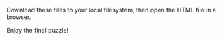 Download these files to your local filesystem, then open the HTML file in a browser.

Enjoy the final puzzle!
